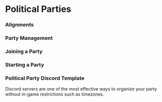 # Political Parties

### Alignments
### Party Management
### Joining a Party
### Starting a Party
### Political Party Discord Template
Discord servers are one of the most effective ways to organize your party without in-game restrictions such as timezones.